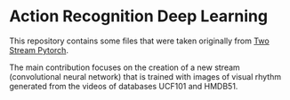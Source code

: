 # Action Recognition Deep Learning

This repository contains some files that were taken originally from [Two Stream Pytorch](https://github.com/bryanyzhu/two-stream-pytorch).

The main contribution focuses on the creation of a new stream (convolutional neural network) that is trained with images of visual rhythm generated from the videos of databases UCF101 and HMDB51.

